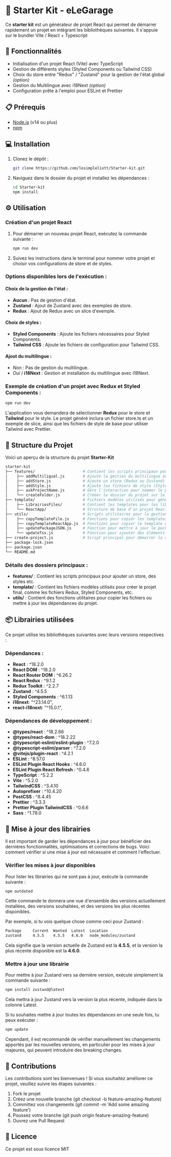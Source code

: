 # 🧨 Starter Kit - eLeGarage

Ce **starter kit** est un générateur de projet React qui permet de démarrer rapidement un projet en intégrant les bibliothèques suivantes.
Il s'appuie sur le bundler Vite / React + Typescript

## 🚀 Fonctionnalités

- Initialisation d'un projet React (Vite) avec TypeScript
- Gestion de différents styles (Styled Components ou Tailwind CSS)
- Choix du store entre "Redux" / "Zustand" pour la gestion de l'état global _(option)_
- Gestion du Multilingue avec i18Next _(option)_
- Configuration prête à l'emploi pour ESLint et Prettier

## 📋 Prérequis

- [Node.js](https://nodejs.org/) (v14 ou plus)
- [npm](https://www.npmjs.com/)

## 💻 Installation

1. Clonez le dépôt :

   ```bash
   git clone https://github.com/lesimpleliott/Starter-kit.git
   ```

2. Naviguez dans le dossier du projet et installez les dépendances :

   ```bash
   cd Starter-kit
   npm install
   ```

## ⚙️ Utilisation

### Création d'un projet React

1. Pour démarrer un nouveau projet React, exécutez la commande suivante :

   ```bash
   npm run dev
   ```

2. Suivez les instructions dans le terminal pour nommer votre projet et choisir vos configurations de store et de styles.

### Options disponibles lors de l'exécution :

#### Choix de la gestion de l'état :

- **Aucun** : Pas de gestion d'état.
- **Zustand** : Ajout de Zustand avec des exemples de store.
- **Redux** : Ajout de Redux avec un slice d'exemple.

#### Choix de styles :

- **Styled Components** : Ajoute les fichiers nécessaires pour Styled Components.
- **Tailwind CSS** : Ajoute les fichiers de configuration pour Tailwind CSS.

#### Ajout du multilingue :

- _Non_ : Pas de gestion du multilingue.
- _Oui_ / **i18Next** : Gestion et installation du multilingue avec i18Next.

### Exemple de création d'un projet avec Redux et Styled Components :

```bash
npm run dev
```

L'application vous demandera de sélectionner **Redux** pour le store et **Tailwind** pour le style.
Le projet généré inclura un fichier store.ts et un exemple de slice, ainsi que les fichiers de style de base pour utiliser Tailwind avec Prettier.

## 📂 Structure du Projet

Voici un aperçu de la structure du projet **Starter-Kit**

```bash
starter-kit
├── features/                     # Contient les scripts principaux pour configurer le projet
│    ├── addMultiligual.js        # Ajoute la gestion du multilingue au projet avec i18Next
│    ├── addStore.js              # Ajoute un store (Redux ou Zustand) au projet
│    ├── addStyle.js              # Ajoute les fichiers de style (Styled Components ou Tailwind CSS)
│    ├── askProjectName.js        # Gère l'interaction pour nommer le projet
│    └── createFolder.js          # Crééer le dossier du projet sur le "Desktop"
├── template/                     # Fichiers modèles utilisés pour générer le projet
│    ├── LibrairiesFiles/         # Contient les templates pour les librairies disponibles
│    └── ReactApp/                # Structure de base d'un projet React TypeScript
├── utils/                        # Scripts utilitaires pour la gestion du projet
│    ├── copyTemplateFile.js      # Fonctions pour copier les templates avec copyTemplateDirectory() ou copyTemplateFile()
│    ├── copyTemplateReactApp.js  # Fonctions pour copier le template de base de React
│    ├── updatePackageJSON.js     # Fonction pour mettre à jour le package.json
│    └── updateTsx.js             # Fonction pour ajouter des éléments aux fichiers .tsx du dossier React
├── create-project.js             # Script principal pour démarrer la création du projet
├── package-lock.json
├── package.json
└── README.md

```

### Détails des dossiers principaux :

- **features/** : Contient les scripts principaux pour ajouter un store, des styles etc.
- **template/** : Contient les fichiers modèles utilisés pour créer le projet final, comme les fichiers Redux, Styled Components, etc.
- **utils/** : Contient des fonctions utilitaires pour copier les fichiers ou mettre à jour les dépendances du projet.

## 📦 Librairies utilisées

Ce projet utilise les bibliothèques suivantes avec leurs versions respectives :

### Dépendances :

- **React** : ^18.2.0
- **React DOM** : ^18.2.0
- **React Router DOM** : ^6.26.2
- **React Redux** : ^9.1.2
- **Redux Toolkit** : ^2.2.7
- **Zustand** : ^4.5.5
- **Styled Components** : ^6.1.13
- **i18next**: "^23.14.0",
- **react-i18next**: "^15.0.1",

### Dépendances de développement :

- **@types/react** : ^18.2.66
- **@types/react-dom** : ^18.2.22
- **@typescript-eslint/eslint-plugin** : ^7.2.0
- **@typescript-eslint/parser** : ^7.2.0
- **@vitejs/plugin-react** : ^4.2.1
- **ESLint** : ^8.57.0
- **ESLint Plugin React Hooks** : ^4.6.0
- **ESLint Plugin React Refresh** : ^0.4.6
- **TypeScript** : ^5.2.2
- **Vite** : ^5.2.0
- **TailwindCSS** : ^3.4.10
- **Autoprefixer** : ^10.4.20
- **PostCSS** : ^8.4.45
- **Prettier** : ^3.3.3
- **Prettier Plugin TailwindCSS** : ^0.6.6
- **Sass** : ^1.78.0

## 🔄 Mise à jour des librairies

Il est important de garder les dépendances à jour pour bénéficier des dernières fonctionnalités, optimisations et corrections de bugs. Voici comment vérifier si une mise à jour est nécessaire et comment l'effectuer.

### Vérifier les mises à jour disponibles

Pour lister les librairies qui ne sont pas à jour, exécute la commande suivante :

```bash
npm outdated
```

Cette commande te donnera une vue d'ensemble des versions actuellement installées, des versions souhaitées, et des versions les plus récentes disponibles.

Par exemple, si tu vois quelque chose comme ceci pour Zustand :

```bash
Package     Current  Wanted  Latest  Location
zustand     4.5.5    4.5.5   4.6.0   node_modules/zustand
```

Cela signifie que la version actuelle de Zustand est la **4.5.5**, et la version la plus récente disponible est la **4.6.0**.

### Mettre à jour une librairie

Pour mettre à jour Zustand vers sa dernière version, exécute simplement la commande suivante :

```bash
npm install zustand@latest
```

Cela mettra à jour Zustand vers la version la plus récente, indiquée dans la colonne Latest.

Si tu souhaites mettre à jour toutes les dépendances en une seule fois, tu peux exécuter :

```bash
npm update
```

Cependant, il est recommandé de vérifier manuellement les changements apportés par les nouvelles versions, en particulier pour les mises à jour majeures, qui peuvent introduire des breaking changes.

## 🤝 Contributions

Les contributions sont les bienvenues ! Si vous souhaitez améliorer ce projet, veuillez suivre les étapes suivantes :

1. Fork le projet
2. Créez une nouvelle branche (git checkout -b feature-amazing-feature)
3. Committez vos changements (git commit -m 'Add some amazing feature')
4. Poussez votre branche (git push origin feature-amazing-feature)
5. Ouvrez une Pull Request

## 📝 Licence

Ce projet est sous licence MIT
